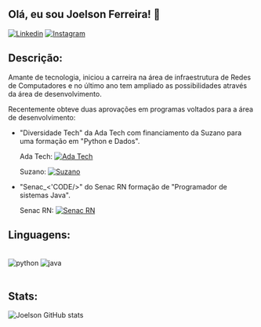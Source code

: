 ## Olá, eu sou Joelson Ferreira! 🤝

[![Linkedin](https://img.shields.io/badge/LinkedIn-0077B5?style=for-the-badge&logo=linkedin&logoColor=white)](https://www.linkedin.com/in/joelsons/)
[![Instagram](	https://img.shields.io/badge/Instagram-E4405F?style=for-the-badge&logo=instagram&logoColor=white)](https://www.instagram.com/joelson_sax/)

## Descrição:

Amante de tecnologia, iniciou a carreira na área de infraestrutura de Redes de Computadores e no último ano tem ampliado as possibilidades através da área de desenvolvimento.

Recentemente obteve duas aprovações em programas voltados para a área de desenvolvimento:

- "Diversidade Tech" da Ada Tech com financiamento da Suzano para uma formação em "Python e Dados".

    Ada Tech: 
    [![Ada Tech](https://img.shields.io/badge/LinkedIn-0077B5?style=for-the-badge&logo=linkedin&logoColor=white)](https://www.linkedin.com/school/adatechbr)

    Suzano: [![Suzano](https://img.shields.io/badge/LinkedIn-0077B5?style=for-the-badge&logo=linkedin&logoColor=white)](https://www.linkedin.com/company/suzano)

- "Senac_<'CODE/>" do Senac RN formação de "Programador de sistemas Java".

    Senac RN: [![Senac RN](https://img.shields.io/badge/LinkedIn-0077B5?style=for-the-badge&logo=linkedin&logoColor=white)](https://www.linkedin.com/school/senac-rn)

## Linguagens:

<div style="display: inline_block"><br/>
    <img align="center" alt="python" src="https://img.shields.io/badge/Python-3776AB?style=for-the-badge&logo=python&logoColor=white" />
    <img align="center" alt="java" src="https://img.shields.io/badge/Java-ED8B00?style=for-the-badge&logo=openjdk&logoColor=white" />

</div><br/>

## Stats:

![Joelson GitHub stats](https://github-readme-stats.vercel.app/api?username=Joelson-Ferreira&show_icons=true&theme=tokyonight)

